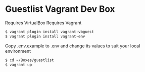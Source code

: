 # Guestlist Vagrant Dev Box

Requires VirtualBox
Requires Vagrant

```bash
$ vagrant plugin install vagrant-vbguest
$ vagrant plugin install vagrant-env
```

Copy .env.example to .env and change its values to suit your local environment

```bash
$ cd ~/Boxes/guestlist
$ vagrant up
```
